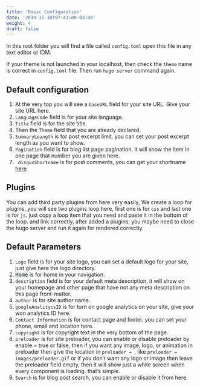 ```yaml
---
title: 'Basic Configuration'
date: '2019-11-10T07:43:08-03:00'
weight: 4
draft: false
---
```

In this root folder you will find a file called `config.toml` open this file in any text editor or IDM.

If your theme is not launched in your localhost, then check the `theme` name is correct in `config.toml` file. Then run `hugo server` command again.

Default configuration
---------------------

1. At the very top you will see a `baseURL` field for your site URL. Give your site URL here.
2. `LanguageCode` field is for your site language.
3. `Title` field is for the site title.
4. Then the `Theme` field that you are already declared.
5. `SummaryLeangth` is for post excerpt limit. you can set your post excerpt length as you want to show.
6. `Pagination` field is for blog list page pagination, it will show the item in one page that number you are given here.
7. ` disqusShortname` is for post comments, you can get your shortname [here](https://disqus.com/)

Plugins
-------

You can add third party plugins from here very easily, We create a loop for plugins, you will see two plugins loop here, first one is for `css` and last one is for `js`. just copy a loop item that you need and paste it in the bottom of the loop. and link correctly, after added a plugins, you maybe need to close the hugo server and run it again for rendered correctly.

Default Parameters
------------------

1. `Logo` field is for your site logo, you can set a default logo for your site, just give here the logo directory.
2. <font color="#23282d" face="Menlo, Consolas, monaco, monospace"><span style="background-color: rgb(232, 234, 235);">Home</span></font> is for home in your navigation.
3. `description` field is for your default meta description, it will show on your homepage and other page that have not any meta description on this page front-matter.
4. `author` is for site author name.
5. `googleAnalitycsID` is for turn on google analytics on your site, give your won analytics ID here.
6. `Contact Information` is for contact page and footer. you can set your phone, email and location here.
7. `copyright` is for copyright text in the very bottom of the page.
8. `preloader` is for site preloader, you can enable or disable preloader by enable = true or false, then if you want any image, logo, or animation in preloader then give the location in `preloader = `, like `preloader = images/preloader.gif` or if you don’t want any logo or image then leave the preloader field empty, then it will show just a white screen when every component is loading. that’s simple.
9. `Search` is for blog post search, you can enable or disable it from here.